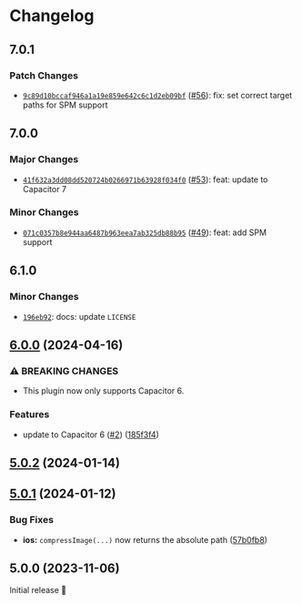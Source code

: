 # Changelog

## 7.0.1

### Patch Changes

- [`9c89d10bccaf946a1a19e859e642c6c1d2eb09bf`](https://github.com/capawesome-team/capacitor-plugins-sponsorware/commit/9c89d10bccaf946a1a19e859e642c6c1d2eb09bf) ([#56](https://github.com/capawesome-team/capacitor-plugins-sponsorware/pull/56)): fix: set correct target paths for SPM support

## 7.0.0

### Major Changes

- [`41f632a3dd08dd520724b0266971b63928f034f0`](https://github.com/capawesome-team/capacitor-plugins-sponsorware/commit/41f632a3dd08dd520724b0266971b63928f034f0) ([#53](https://github.com/capawesome-team/capacitor-plugins-sponsorware/pull/53)): feat: update to Capacitor 7

### Minor Changes

- [`071c0357b8e944aa6487b963eea7ab325db88b95`](https://github.com/capawesome-team/capacitor-plugins-sponsorware/commit/071c0357b8e944aa6487b963eea7ab325db88b95) ([#49](https://github.com/capawesome-team/capacitor-plugins-sponsorware/pull/49)): feat: add SPM support

## 6.1.0

### Minor Changes

- [`196eb92`](https://github.com/capawesome-team/capacitor-plugins-sponsorware/commit/196eb92e6a34cddc7b4d83f42a00f01d37c3a473): docs: update `LICENSE`

## [6.0.0](https://github.com/capawesome-team/sponsorware/compare/v5.0.2...v6.0.0) (2024-04-16)

### ⚠ BREAKING CHANGES

- This plugin now only supports Capacitor 6.

### Features

- update to Capacitor 6 ([#2](https://github.com/capawesome-team/sponsorware/issues/2)) ([185f3f4](https://github.com/capawesome-team/sponsorware/commit/185f3f495319b6e8b714d76b17b9e50170c75146))

## [5.0.2](https://github.com/capawesome-team/sponsorware/compare/v5.0.1...v5.0.2) (2024-01-14)

## [5.0.1](https://github.com/capawesome-team/sponsorware/compare/v5.0.0...v5.0.1) (2024-01-12)

### Bug Fixes

- **ios:** `compressImage(...)` now returns the absolute path ([57b0fb8](https://github.com/capawesome-team/sponsorware/commit/57b0fb8c0a56f6ed45be1ab06d7e1cf737fd3378))

## 5.0.0 (2023-11-06)

Initial release 🎉
